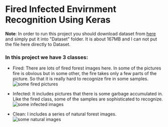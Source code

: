 # Fired Infected Envirnment Recognition Using Keras
**Note**: In order to run this project you should download dataset from [here](https://drive.google.com/file/d/1c1ADHs3uPMgQgoaAg36N--5-06FbFM23/view) and simply put it into "Dataset" folder. It is about 167MB and I can not put the file here directly to Dataset. 

### In this project we have 3 classes:
* Fired: There are lots of fired forest images here. In some of the pictures fire is obvious but in some other, the fire takes only a few parts of the picture. So that it is really hard to recognize fire in some samples. 
![some fired pictures ](https://drive.google.com/open?id=1ZozO6YYfYbVpegQ6uO-m_hmRBmYUq23E)

* Infected: It includes pictures that there is some garbage accumulated in. Like the fired class, some of the samples are sophisticated to recognize. 
![some infected images](https://github.com/mohsenSohrabi/Fired_Infected_Envirnment_Recognition/blob/master/sample_images/infected_samples.JPG)
* Clean: I includes a series of natural forest images.
 ![some natural images](https://github.com/mohsenSohrabi/Fired_Infected_Envirnment_Recognition/blob/master/sample_images/clean_samples.jpg)
 
